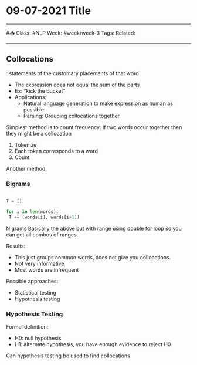 # 09-07-2021 Title

---

#📥
Class: #NLP
Week: #week/week-3
Tags: 
Related:

---

## Collocations
: statements of the customary placements of that word
- The expression does not equal the sum of the parts
- Ex: "kick the bucket"
- Applications: 
	- Natural language generation to make expression as human as possible
	- Parsing: Grouping collocations together

Simplest method is to count frequency: If two words occur together then they might be a collocation
1. Tokenize
2. Each token corresponds to a word
3. Count

Another method:
### Bigrams

```Python

T = []

for i in len(words):
 T += (words[i], words[i+1])

```


N grams
Basically the above but with range using double for loop so you can get all combos of ranges

Results:
- This just groups common words, does not give you collocations.
- Not very informative
- Most words are infrequent 

Possible approaches: 
- Statistical testing
- Hypothesis testing 

### Hypothesis Testing 
Formal definition:
- H0: null hypothesis
- H1: alternate hypothesis, you have enough evidence to reject H0

Can hypothesis testing be used to find collocations 